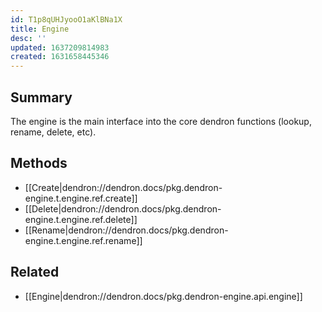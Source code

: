 ```yaml
---
id: T1p8qUHJyooO1aKlBNa1X
title: Engine
desc: ''
updated: 1637209814983
created: 1631658445346
---
```


## Summary

The engine is the main interface into the core dendron functions (lookup, rename, delete, etc). 


## Methods

- [[Create|dendron://dendron.docs/pkg.dendron-engine.t.engine.ref.create]]
- [[Delete|dendron://dendron.docs/pkg.dendron-engine.t.engine.ref.delete]]
- [[Rename|dendron://dendron.docs/pkg.dendron-engine.t.engine.ref.rename]]

## Related
- [[Engine|dendron://dendron.docs/pkg.dendron-engine.api.engine]]